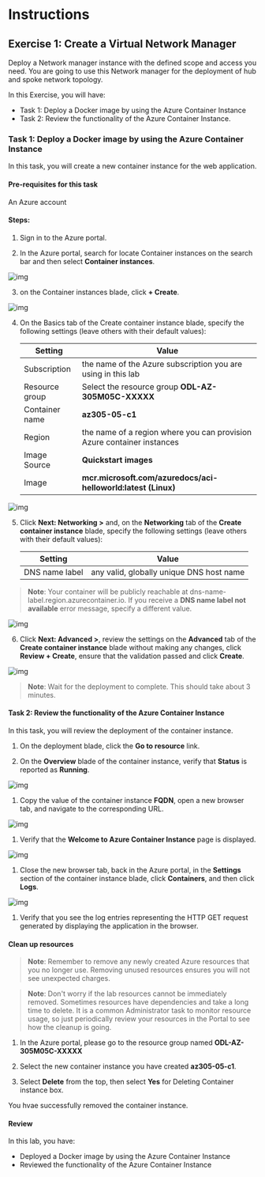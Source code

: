 # Instructions

## Exercise 1: Create a Virtual Network Manager

Deploy a Network manager instance with the defined scope and access you need. You are going to use this Network manager for the deployment of hub and spoke network topology.

In this Exercise, you will have:

  + Task 1: Deploy a Docker image by using the Azure Container Instance
  + Task 2: Review the functionality of the Azure Container Instance.

### Task 1: Deploy a Docker image by using the Azure Container Instance

In this task, you will create a new container instance for the web application.

#### Pre-requisites for this task

An Azure account

#### Steps:

1. Sign in to the Azure portal.

2. In the Azure portal, search for locate Container instances on the search bar and then select **Container instances**.  

![img](../media/cont1.png)

3. on the Container instances blade, click **+ Create**.

![img](../media/cont2.png)

4. On the Basics tab of the Create container instance blade, specify the following settings (leave others with their default values):

    | Setting | Value |
    | ---- | ---- |
    | Subscription | the name of the Azure subscription you are using in this lab |
    | Resource group | Select the resource group **ODL-AZ-305M05C-XXXXX** |
    | Container name | **az305-05-c1** |
    | Region | the name of a region where you can provision Azure container instances |
    | Image Source | **Quickstart images** |
    | Image | **mcr.microsoft.com/azuredocs/aci-helloworld:latest (Linux)** |

![img](../media/cont3.png)

5. Click **Next: Networking >** and, on the **Networking** tab of the **Create container instance** blade, specify the following settings (leave others with their default values):

    | Setting | Value |
    | --- | --- |
    | DNS name label | any valid, globally unique DNS host name |
 
  >**Note**: Your container will be publicly reachable at dns-name-label.region.azurecontainer.io. If you receive a **DNS name label not available** error message, specify a different value.
 
 ![img](../media/cont4.png)
 
 6. Click **Next: Advanced >**, review the settings on the **Advanced** tab of the **Create container instance** blade without making any changes, click **Review + Create**, ensure that the validation passed and click **Create**.

![img](../media/cont5.png)

>**Note**: Wait for the deployment to complete. This should take about 3 minutes.

#### Task 2: Review the functionality of the Azure Container Instance

In this task, you will review the deployment of the container instance.

1. On the deployment blade, click the **Go to resource** link.

1. On the **Overview** blade of the container instance, verify that **Status** is reported as **Running**.

![img](../media/cont6.png)

1. Copy the value of the container instance **FQDN**, open a new browser tab, and navigate to the corresponding URL.

![img](../media/cont7.png)

1. Verify that the **Welcome to Azure Container Instance** page is displayed.

![img](../media/cont8.png)

1. Close the new browser tab, back in the Azure portal, in the **Settings** section of the container instance blade, click **Containers**, and then click **Logs**.

![img](../media/cont9.png)

1. Verify that you see the log entries representing the HTTP GET request generated by displaying the application in the browser.

#### Clean up resources

>**Note**: Remember to remove any newly created Azure resources that you no longer use. Removing unused resources ensures you will not see unexpected charges.

>**Note**:  Don't worry if the lab resources cannot be immediately removed. Sometimes resources have dependencies and take a long time to delete. It is a common Administrator task to monitor resource usage, so just periodically review your resources in the Portal to see how the cleanup is going. 

1. In the Azure portal, please go to the resource group named **ODL-AZ-305M05C-XXXXX**

1. Select the new container instance you have created **az305-05-c1**.

1. Select **Delete** from the top, then select **Yes** for Deleting Container instance box.

You hvae successfully removed the container instance.

#### Review

In this lab, you have:

- Deployed a Docker image by using the Azure Container Instance
- Reviewed the functionality of the Azure Container Instance



